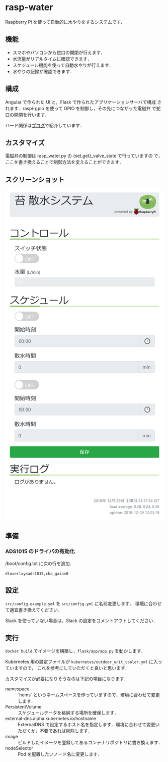 # rasp-water

Raspberry Pi を使って自動的に水やりをするシステムです．

## 機能

-   スマホやパソコンから蛇口の開閉が行えます．
-   水流量がリアルタイムに確認できます．
-   スケジュール機能を使って自動水やりが行えます．
-   水やりの記録が確認できます．

## 構成

Angular で作られた UI と，Flask で作られたアプリケーションサーバで構成
されます．raspi-gpio を使って GPIO を制御し，その先につながった電磁弁
で蛇口の開閉を行います．

ハード関係は[ブログ](https://rabbit-note.com/2018/12/31/raspberry-pi-watering-system-hard/)で紹介しています．

## カスタマイズ

電磁弁の制御は rasp_water.py の {set,get}\_valve_state で行っていますの
で，ここを書き換えることで制御方法を変えることができます．

## スクリーンショット

<img src="screenshot.png" width="777">

## 準備

### ADS1015 のドライバの有効化

/boot/config.txt に次の行を追加．

```bash:bash
dtoverlay=ads1015,cha_gain=0
```

## 設定

`src/config.example.yml` を `src/config.yml` に名前変更します．
環境に合わせて適宜書き換えてください．

Slack を使っていない場合は，Slack の設定をコメントアウトしてください．

## 実行

`docker build` でイメージを構築し，`flask/app/app.py` を動かします．

Kubernetes 用の設定ファイルが `kubernetes/outdoor_unit_cooler.yml` に入っていますので，
これを参考にしていただくと良いと思います．

カスタマイズが必要になりそうなのは下記の項目になります．

<dl>
  <dt>namespace</dt>
  <dd> `hems` というネームスペースを作っていますので，環境に合わせて変更します．</dd>

  <dt>PersistentVolume</dt>
  <dd>スケジュールデータを格納する場所を確保します．</dd>

  <dt>external-dns.alpha.kubernetes.io/hostname</dt>
  <dd>ExternalDNS で設定するホスト名を指定します．環境に合わせて変更いただくか，不要であれば削除します．</dd>

  <dt>image</dt>
  <dd>ビルドしたイメージを登録してあるコンテナリポジトリに書き換えます．</dd>

  <dt>nodeSelector</dt>
  <dd>Pod を配置したいノード名に変更します．</dd>
</dl>
